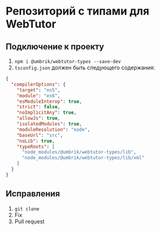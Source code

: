 # Репозиторий с типами для WebTutor

## Подключение к проекту

1. `npm i @umbrik/webtutor-types --save-dev`
2. `tsconfig.json` должен быть следующего содержания:

```json
{
  "compilerOptions": {
    "target": "es5",
    "module": "es6",
    "esModuleInterop": true,
    "strict": false,
    "noImplicitAny": true,
    "allowJs": true,
    "isolatedModules": true,
    "moduleResolution": "node",
    "baseUrl": "src",
    "noLib": true,
    "typeRoots": [
      "node_modules/@umbrik/webtutor-types/lib",
      "node_modules/@umbrik/webtutor-types/lib/xml"
    ]
  }
}
```

## Исправления

1. `git clone`
2. Fix
3. Pull request
